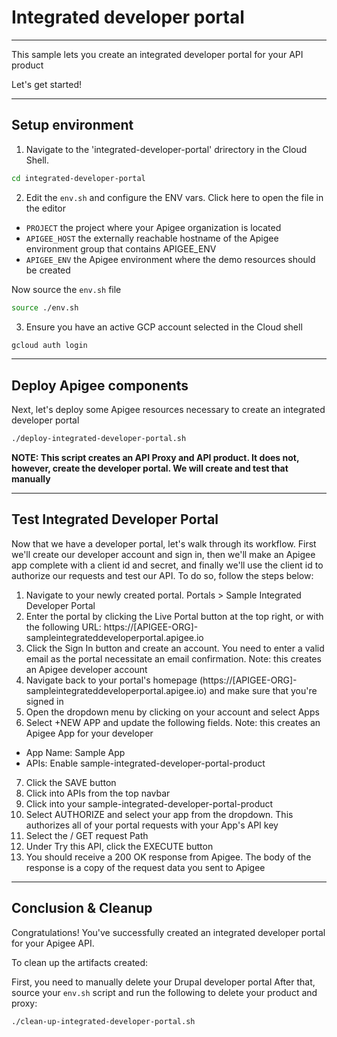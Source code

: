 # Integrated developer portal

---
This sample lets you create an integrated developer portal for your API product

Let's get started!

---

## Setup environment

1. Navigate to the 'integrated-developer-portal' drirectory in the Cloud Shell.

```sh
cd integrated-developer-portal
```

2. Edit the `env.sh` and configure the ENV vars. Click <walkthrough-editor-open-file filePath="integrated-developer-portal/env.sh">here</walkthrough-editor-open-file> to open the file in the editor

* `PROJECT` the project where your Apigee organization is located
* `APIGEE_HOST` the externally reachable hostname of the Apigee environment group that contains APIGEE_ENV
* `APIGEE_ENV` the Apigee environment where the demo resources should be created

Now source the `env.sh` file

```sh
source ./env.sh
```

3. Ensure you have an active GCP account selected in the Cloud shell

```sh
gcloud auth login
```
---

## Deploy Apigee components

Next, let's deploy some Apigee resources necessary to create an integrated developer portal

```sh
./deploy-integrated-developer-portal.sh
```

**NOTE: This script creates an API Proxy and API product. It does not, however, create the developer portal. We will create and test that manually**

---
## Test Integrated Developer Portal

Now that we have a developer portal, let's walk through its workflow. First we'll create our developer account and sign in, then we'll make an Apigee app complete with a client id and secret, and finally we'll use the client id to authorize our requests and test our API. To do so, follow the steps below: 

1. Navigate to your newly created portal. Portals > Sample Integrated Developer Portal
2. Enter the portal by clicking the Live Portal button at the top right, or with the following URL: https://\[APIGEE-ORG\]-sampleintegrateddeveloperportal.apigee.io
3. Click the Sign In button and create an account. You need to enter a valid email as the portal necessitate an email confirmation. Note: this creates an Apigee developer account
4. Navigate back to your portal's homepage (https://\[APIGEE-ORG\]-sampleintegrateddeveloperportal.apigee.io) and make sure that you're signed in
5. Open the dropdown menu by clicking on your account and select Apps
6. Select +NEW APP and update the following fields. Note: this creates an Apigee App for your developer
- App Name: Sample App
- APIs: Enable sample-integrated-developer-portal-product
7. Click the SAVE button
8. Click into APIs from the top navbar
9. Click into your sample-integrated-developer-portal-product
10. Select AUTHORIZE and select your app from the dropdown. This authorizes all of your portal requests with your App's API key
11. Select the / GET request Path
12. Under Try this API, click the EXECUTE button
13. You should receive a 200 OK response from Apigee. The body of the response is a copy of the request data you sent to Apigee

---
## Conclusion & Cleanup

<walkthrough-conclusion-trophy></walkthrough-conclusion-trophy>

Congratulations! You've successfully created an integrated developer portal for your Apigee API.

<walkthrough-inline-feedback></walkthrough-inline-feedback>

To clean up the artifacts created:

First, you need to manually delete your Drupal developer portal
After that, source your `env.sh` script and run the following to delete your product and proxy:

```bash
./clean-up-integrated-developer-portal.sh
```
